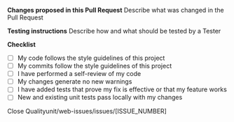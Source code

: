 **Changes proposed in this Pull Request**
Describe what was changed in the Pull Request

**Testing instructions**
Describe how and what should be tested by a Tester

**Checklist**
- [ ] My code follows the style guidelines of this project
- [ ] My commits follow the style guidelines of this project
- [ ] I have performed a self-review of my code
- [ ] My changes generate no new warnings
- [ ] I have added tests that prove my fix is effective or that my feature works
- [ ] New and existing unit tests pass locally with my changes

Close Qualityunit/web-issues/issues/[ISSUE_NUMBER]
